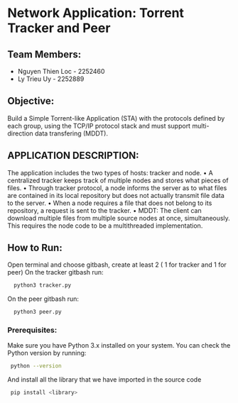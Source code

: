 # **Network Application: Torrent Tracker and Peer**

## **Team Members:**
- Nguyen Thien Loc - 2252460
- Ly Trieu Uy - 2252889

## **Objective:**
Build a Simple Torrent-like Application (STA) with the protocols defined by each group,
using the TCP/IP protocol stack and must support multi-direction data transfering (MDDT).

## **APPLICATION DESCRIPTION:**
The application includes the two types of hosts: tracker and node.
• A centralized tracker keeps track of multiple nodes and stores what pieces of files.
• Through tracker protocol, a node informs the server as to what files are contained in its local
repository but does not actually transmit file data to the server.
• When a node requires a file that does not belong to its repository, a request is sent to the
tracker.
• MDDT: The client can download multiple files from multiple source nodes at once,
simultaneously.
 This requires the node code to be a multithreaded implementation.
## **How to Run:**
Open terminal and choose gitbash, create at least 2 ( 1 for tracker and 1 for peer)
On the tracker gitbash run:

```bash
  python3 tracker.py
```
On the peer gitbash run:

```bash
  python3 peer.py
```

### Prerequisites:
Make sure you have Python 3.x installed on your system. You can check the Python version by running:

```bash
 python --version
```

And install all the library that we have imported in the source code
```bash
 pip install <library>
```
